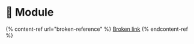 # 📖 Module

{% content-ref url="broken-reference" %}
[Broken link](broken-reference)
{% endcontent-ref %}
